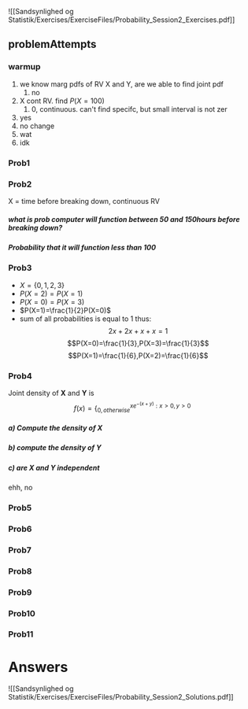 ![[Sandsynlighed og Statistik/Exercises/ExerciseFiles/Probability_Session2_Exercises.pdf]]

## problemAttempts
### warmup
1. we know marg pdfs of RV X and Y, are we able to find joint pdf
	1. no
2. X cont RV. find $P(X=100)$
	1. 0, continuous. can't find specifc, but small interval is not zer
3. yes
4. no change
5. wat
6. idk

### Prob1

### Prob2
X = time before breaking down, continuous RV
##### what is prob computer will function between 50 and 150hours before breaking down?

##### Probability that it will function less than 100

### Prob3
- $X=\{0,1,2,3\}$
- $P(X=2)=P(X=1)$
- $P(X=0)=P(X=3)$
- $P(X=1)=\frac{1}{2}P(X=0)$
- sum of all probabilities is equal to 1
thus: $$2x+2x+x+x=1$$
$$P(X=0)=\frac{1}{3},P(X=3)=\frac{1}{3}$$
$$P(X=1)=\frac{1}{6},P(X=2)=\frac{1}{6}$$

### Prob4
Joint density of **X** and **Y** is
$$f(x)=\{_{0, otherwise}^{xe^{-(x+y)}:x>0,y>0}$$
##### a) Compute the density of X

##### b) compute the density of Y

##### c) are X and Y independent
ehh, no

### Prob5

### Prob6

### Prob7

### Prob8

### Prob9

### Prob10

### Prob11



# Answers
![[Sandsynlighed og Statistik/Exercises/ExerciseFiles/Probability_Session2_Solutions.pdf]]
